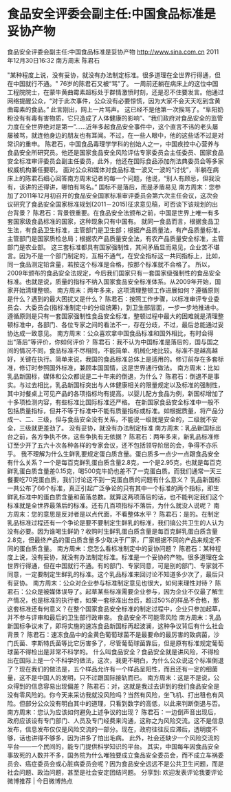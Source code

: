 # 食品安全评委会副主任:中国食品标准是妥协产物

食品安全评委会副主任:中国食品标准是妥协产物
http://www.sina.com.cn  2011年12月30日16:32  南方周末
陈君石

"某种程度上说，没有妥协，就没有办法制定标准。很多道理在全世界行得通，但在中国就行不通。"
76岁的陈君石又被“骂”了。
一周前还躺在病床上的这位中国工程院院士，在蒙牛黄曲霉素超标处于群情激愤时刻，还是忍不住要发言。他通过网络提醒公众，“对于此次事件，公众没有必要惊慌，因为大家不会天天吃到含黄曲霉素的食品。”
此言刚出，网上一片骂声。
这已经不是他第一次挨骂了。“阜阳奶粉没有有毒有害物质，它只造成了人体健康的影响”、“我们政府对食品安全的监管力度在全世界绝对是第一”……近年多起食品安全事件中，这个直言不讳的老头屡屡被骂，就连他身边的朋友也有耳闻。不过，在一些人眼中，他的这些话不过是对常识的重申。
陈君石，中国食品毒理学学科的创始人之一，中国疾控中心营养与食品安全所研究员。他还是国家食品安全风险评估专家委员会主任委员、国家食品安全标准审评委员会副主任委员，此外，他还在国际食品添加剂法典委员会等多家权威机构兼任要职。
面对公众和媒体对食品标准一波又一波的“讨伐”，半躺在病床上的陈君石细心回答南方周末记者的每一个问题，他说，“别人有顾忌，但我没有，该讲的还得讲，哪怕有骂名。”
国标不是落后，而是矛盾易见
南方周末：您参加了2011年12月初召开的食品安全国家标准审评委员会第六次主任会议，这次会议研究了食品安全国家标准规划(2011－2015)征求意见稿，可否谈下该规划的出台背景？
陈君石：背景很重要。在食品安全法颁布之前，中国是世界上唯一有多套国家级食品标准的国家，这种现象只有中国有。
就同一食品而言，根据食品卫生法，有食品卫生标准，主管部门是卫生部；根据产品质量法，有产品质量标准，主管部门是国家质检总局；根据农产品质量安全法，有农产品质量安全标准，主管部门是农业部。
这三套标准都具有国家强制性，其间矛盾显而易见，企业苦不堪言。因为不是一个部门制定的，互相不通气，在安全指标这一共同指标上，比如，同一食品测定铅含量，若按这个标准是合格，按那个标准就不合格了。
所以，2009年颁布的食品安全法规定，今后我们国家只有一套国家级强制性的食品安全标准。也就是说，质量的指标不纳入国家食品安全标准体系。从2009年开始，国家开始清理整顿。
南方周末：两年多来，这项清理整顿工作进展如何？遵循原则是什么？遇到的最大困扰又是什么？
陈君石：按照工作步骤，以标准审评专业委员会、大委员会(指标准制定中的分级统筹)，到卫生部层面，一步一步地推进中。遵循原则是只有一套国家强制性食品安全标准，整顿过程中最大的困难就是清理整顿标准中，各部门、各位专家之间的看法不一，存在分歧，不过，最后总能通过妥协达成一致意见。
南方周末：公众喜欢拿中国食品标准和国外相比，有时会得出“落后”等评价，你如何评价？
陈君石：我不认为中国标准是落后的，国与国之间的情况不同，食品标准不尽相同，不能简单、机械化地比较。标准不是越高越好，关键在执行。简单来说，我国的食品标准总体上是适用的。修订前存在多套标准，修订时参照国外标准，兼顾本国国情，这是世界通行做法。
南方周末：比如乳品新国标，媒体和公众都说是二十年来的倒退，为什么？
陈君石：倒退不是事实。与过去相比，乳品新国标突出与人体健康相关的限量规定以及标准的强制性，其中对餐桌上可见产品的各项指标均有提高。以婴儿配方食品为例，新国标增加了十多项检测内容，有些标准比国际标准还严格。
在新国家食品安全标准中一般不包括质量指标，但并不等于标准中不能有质量指标或标准。如根据质量，将产品分成一、二、三级，但与食品安全没有关系，不能说一级就是安全的，二级就不安全，三级就更差劲了。
没有妥协，就没有办法制定标准
南方周末：乳品新国标出台之前，各方争执不休，这些争执有无依据？
陈君石：两年多来，新乳品标准修订至少开了五六十次各种各样的专家会议，还不包括领导阶层的会，争得不亦乐乎。
我不理解为什么生鲜乳要规定蛋白质含量。蛋白质多一点少一点跟食品安全有什么关系？一个是每百克鲜乳蛋白质含量2.8克，一个是2.95克，也就是每百克鲜乳蛋白质含量差0.15克，喝500克牛奶也差不了一克蛋白质。而我们通常一天三餐要吃70克蛋白质，我们讨论这不到一克蛋白质的问题有什么意义？
乳品新国标一共公布了66个标准，真正引起广泛争论的只有其中一个标准的两个指标，即生鲜乳标准中的蛋白质含量和菌落总数。就算这两项落后的话，也不能判定我们这个标准就是全世界最落后的标准。还有几百项指标不落后，为什么就没人说呢？
南方周末：您的意思是反对者是以点代面，不看整体水平？
陈君石：是的。在制定乳品标准过程还有一个争论是要不要制定生鲜乳的标准，我们搞公共卫生的人认为没有必要。因为谁喝生鲜奶？收购时生鲜乳蛋白质含量是每百克鲜乳蛋白质含量2.8克，但最终产品的蛋白质含量多少取决于厂家，厂家根据不同的产品来规定不同的蛋白质含量。
南方周末：您怎么看标准制定中的妥协问题？
陈君石：某种程度上说，没有妥协，就没有办法制定标准。标准是一个妥协的产物。很多道理在全世界行得通，但在中国就行不通。有的部门、专家同意，可是别的部门、专家就不同意，一定要制定生鲜乳的标准。这个乳品标准来回讨论不知道多少次了，最后只有妥协。
南方周末：公众对企业参与标准制定意见也很大，如何来理性对待？
陈君石：公众是被媒体误导了。起草某些标准需要企业参与，因为企业不仅最了解生产情况，也是标准的执行者，如果一套标准出台后，超过50%的样品不合格，那这套标准还有何意义？在整个国家食品安全标准的制定过程中，企业只参加起草，并不参与评审和最后的卫生部行政审查。
食品安全不可能零风险
南方周末：乳品新国标争议未了，即将实施的速冻食品新国标再起波澜，这种争议背后有什么社会背景？
陈君石：速冻食品中的金黄色葡萄球菌不是最要命的最厉害的致病菌，沙门氏菌、李斯特氏菌等比它厉害多了，尽管葡萄球菌靠后，但是原有标准规定葡萄球菌不得检出是非常不科学的。
什么叫食品安全？食品安全就是讲风险，不得检出在国际上是一个不科学的做法，这次，我更不明白，为什么公众说这个标准倒退了？现在我们的做法是，五个样品允许有一个样品呈阳性，而且还有一定的细菌量，这不是中国人的发明，只不过跟国际接轨而已。
南方周末：这是不是说，公众得到的信息容易出现偏差？
陈君石：对，这就是我过去讲到的我们食品安全是没有零风险的。你今天来采访我就没风险吗？当然有风险，坐飞机、打出租也有风险。但部分公众没有明白其中的道理，只看到数字的高低，以此来判断倒退与否。
南方周末：您认为应该如何避免上述争议的出现？
陈君石：一边倒声音出现后，政府应该设有专门部门、人员及专门经费来沟通，这称之为风险交流。这不是信息发布，信息发布仅仅是风险交流的一部分。现在，政府往往反应滞后，透明度不够，话也讲得不够多，因为讲多了怕出毛病。
此外，社会还缺少一个风险交流的平台——一个民间的，能专门提供科学知识的平台。
其实，中国每年因食品安全事故死的人数并不多，国务院为什么唯独要成立食品安全委员会，而不成立车祸委员会、癌症委员会或心脏病委员会呢？因为食品安全远远不是公共卫生问题，而是社会问题、政治问题，甚至是社会安定团结问题。
分享到: 欢迎发表评论我要评论
微博推荐 | 今日微博热点


